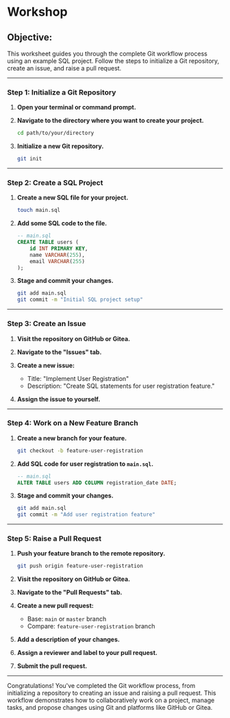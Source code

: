 # Workshop

## Objective:

This worksheet guides you through the complete Git workflow process using an example SQL project. Follow the steps to initialize a Git repository, create an issue, and raise a pull request.

---

### Step 1: Initialize a Git Repository

1. **Open your terminal or command prompt.**

2. **Navigate to the directory where you want to create your project.**

    ```bash
    cd path/to/your/directory
    ```

3. **Initialize a new Git repository.**

    ```bash
    git init
    ```

---

### Step 2: Create a SQL Project

1. **Create a new SQL file for your project.**

    ```bash
    touch main.sql
    ```

2. **Add some SQL code to the file.**

    ```sql
    -- main.sql
    CREATE TABLE users (
        id INT PRIMARY KEY,
        name VARCHAR(255),
        email VARCHAR(255)
    );
    ```

3. **Stage and commit your changes.**

    ```bash
    git add main.sql
    git commit -m "Initial SQL project setup"
    ```

---

### Step 3: Create an Issue

1. **Visit the repository on GitHub or Gitea.**

2. **Navigate to the "Issues" tab.**

3. **Create a new issue:**
   - Title: "Implement User Registration"
   - Description: "Create SQL statements for user registration feature."

4. **Assign the issue to yourself.**

---

### Step 4: Work on a New Feature Branch

1. **Create a new branch for your feature.**

    ```bash
    git checkout -b feature-user-registration
    ```

2. **Add SQL code for user registration to `main.sql`.**

    ```sql
    -- main.sql
    ALTER TABLE users ADD COLUMN registration_date DATE;
    ```

3. **Stage and commit your changes.**

    ```bash
    git add main.sql
    git commit -m "Add user registration feature"
    ```

---

### Step 5: Raise a Pull Request

1. **Push your feature branch to the remote repository.**

    ```bash
    git push origin feature-user-registration
    ```

2. **Visit the repository on GitHub or Gitea.**

3. **Navigate to the "Pull Requests" tab.**

4. **Create a new pull request:**
   - Base: `main` or `master` branch
   - Compare: `feature-user-registration` branch

5. **Add a description of your changes.**

6. **Assign a reviewer and label to your pull request.**

7. **Submit the pull request.**

---

Congratulations! You've completed the Git workflow process, from initializing a repository to creating an issue and raising a pull request. This workflow demonstrates how to collaboratively work on a project, manage tasks, and propose changes using Git and platforms like GitHub or Gitea.